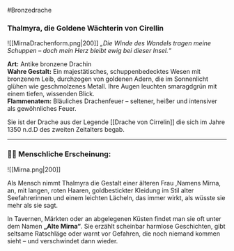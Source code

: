 #Bronzedrache
### **Thalmyra, die Goldene Wächterin von Cirellin**

![[MirnaDrachenform.png|200]]
_„Die Winde des Wandels tragen meine Schuppen – doch mein Herz bleibt ewig bei dieser Insel.“_

**Art:** Antike bronzene Drachin  
**Wahre Gestalt:** Ein majestätisches, schuppenbedecktes Wesen mit bronzenem Leib, durchzogen von goldenen Adern, die im Sonnenlicht glühen wie geschmolzenes Metall. Ihre Augen leuchten smaragdgrün mit einem tiefen, wissenden Blick.  
**Flammenatem:** Bläuliches Drachenfeuer – seltener, heißer und intensiver als gewöhnliches Feuer.

Sie ist der Drache aus der Legende [[Drache von Cirrelin]] die sich im Jahre 1350 n.d.D des zweiten Zeitalters begab.

---

### 🧝‍♀️ **Menschliche Erscheinung:**

![[Mirna.png|200]]

Als Mensch nimmt Thalmyra die Gestalt einer älteren Frau ,Namens Mirna, an, mit langen, roten  Haaren, goldbestickter Kleidung im Stil alter Seefahrerinnen und einem leichten Lächeln, das immer wirkt, als wüsste sie mehr als sie sagt.

In Tavernen, Märkten oder an abgelegenen Küsten findet man sie oft unter dem Namen **„Alte Mirna“**. Sie erzählt scheinbar harmlose Geschichten, gibt seltsame Ratschläge oder warnt vor Gefahren, die noch niemand kommen sieht – und verschwindet dann wieder.